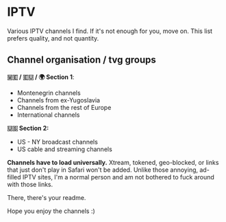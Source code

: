 # IPTV
Various IPTV channels I find. If it's not enough for you, move on. This list prefers quality, and not quantity.

## Channel organisation / tvg groups
**🇲🇪 / 🇪🇺 / 🌍 Section 1**:
- Montenegrin channels
- Channels from ex-Yugoslavia
- Channels from the rest of Europe
- International channels

**🇺🇸 Section 2:**
- US - NY broadcast channels
- US cable and streaming channels

**Channels have to load universally.**
Xtream, tokened, geo-blocked, or links that just don't play in Safari won't be added.
Unlike those annoying, ad-filled IPTV sites, I'm a normal person and am not bothered to fuck around with those links.

There, there's your readme.

Hope you enjoy the channels :)
